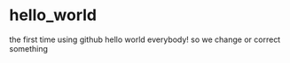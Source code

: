 # hello_world
the first time using github
hello world everybody!
so we change or correct something 
